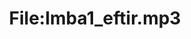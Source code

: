 ---
title: File:Imba1_eftir.mp3
recording of: eftir
reading speed: slow
speaker: Imba
license: CC0
---